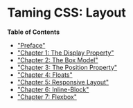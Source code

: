 # Taming CSS: Layout

**Table of Contents**

  * ["Preface"](preface.md)
  * ["Chapter 1: The Display Property"](chapter1.md)
  * ["Chapter 2: The Box Model"](chapter2.md)
  * ["Chapter 3: The Position Property"](chapter3.md)
  * ["Chapter 4: Floats"](chapter4.md)
  * ["Chapter 5: Responsive Layout"](chapter5.md)
  * ["Chapter 6: Inline-Block"](chapter6.md)
  * ["Chapter 7: Flexbox"](chapter7.md)

<!---
Overflow (here or in Styling?)
-->
